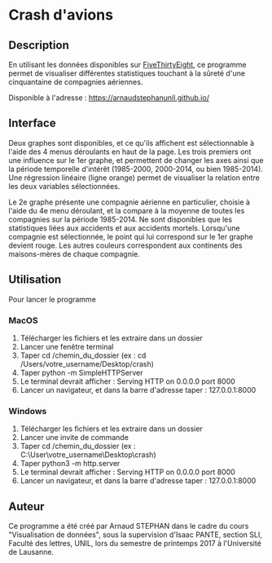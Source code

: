 # Crash d'avions

## Description

En utilisant les données disponibles sur [FiveThirtyEight](https://github.com/fivethirtyeight/data/tree/master/airline-safety), ce programme permet de visualiser différentes statistiques touchant à la sûreté d'une cinquantaine de compagnies aériennes.

Disponible à l'adresse : https://arnaudstephanunil.github.io/

## Interface

Deux graphes sont disponibles, et ce qu'ils affichent est sélectionnable à l'aide des 4 menus déroulants en haut de la page. Les trois premiers ont une influence sur le 1er graphe, et permettent de changer les axes ainsi que la période temporelle d'intérêt (1985-2000, 2000-2014, ou bien 1985-2014). Une régression linéaire (ligne orange) permet de visualiser la relation entre les deux variables sélectionnées.

Le 2e graphe présente une compagnie aérienne en particulier, choisie à l'aide du 4e menu déroulant, et la compare à la moyenne de toutes les compagnies sur la période 1985-2014. Ne sont disponibles que les statistiques liées aux accidents et aux accidents mortels.
Lorsqu'une compagnie est sélectionnée, le point qui lui correspond sur le 1er graphe devient rouge. Les autres couleurs correspondent aux continents des maisons-mères de chaque compagnie.

## Utilisation

Pour lancer le programme

### MacOS

1. Télécharger les fichiers et les extraire dans un dossier
2. Lancer une fenêtre terminal
3. Taper cd /chemin_du_dossier (ex : cd /Users/votre_username/Desktop/crash)
4. Taper python -m SimpleHTTPServer
5. Le terminal devrait afficher : Serving HTTP on 0.0.0.0 port 8000
6. Lancer un navigateur, et dans la barre d'adresse taper : 127.0.0.1:8000

### Windows

1. Télécharger les fichiers et les extraire dans un dossier
2. Lancer une invite de commande
3. Taper cd /chemin_du_dossier (ex : C:\User\votre_username\Desktop\crash)
4. Taper python3 -m http.server
5. Le terminal devrait afficher : Serving HTTP on 0.0.0.0 port 8000
6. Lancer un navigateur, et dans la barre d'adresse taper : 127.0.0.1:8000


## Auteur

Ce programme a été créé par Arnaud STEPHAN dans le cadre du cours "Visualisation de données", sous la supervision d'Isaac PANTE, section SLI, Faculté des lettres, UNIL, lors du semestre de printemps 2017 à l'Université de Lausanne.

